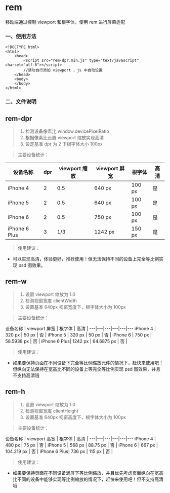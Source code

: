 # rem
移动端通过控制 viewport 和根字体，使用 rem 进行屏幕适配

### 一、使用方法

```
<!DOCTYPE html>
<html>
	<head>
		<script src="rem-dpr.min.js" type="text/javascript" charset="utf-8"></script>
		//请勿自行添加 viewport ，js 中自动设置
	</head>
	<body>
	</body>
</html>

```
### 二、文件说明

## rem-dpr
> 1. 检测设备像素比 window.devicePixelRatio
> 2. 根据像素比设置 viewport 缩放实现高清
> 3. 设定基准 dpr 为 2 下根字体大小 100px

> 主要设备统计：

设备名称  | dpr | viewport 缩放 | viewport 屏宽 | 根字体 | 高清 |
---|---|---|---|---|---
iPhone 4 | 2 | 0.5 | 640 px | 100 px | 是 |
iPhone 5 | 2 | 0.5 | 640 px | 100 px | 是 |
iPhone 6 | 2 | 0.5 | 750 px | 100 px | 是 |
iPhone 6 Plus| 3 | 1/3 | 1242 px | 150 px | 是 |
> 使用建议：
- 可以实现高清，体验更好，推荐使用！但无法保持不同的设备上完全等比例实现 psd 图效果。

## rem-w
> 1. 设置 viewport 缩放为 1.0
> 2. 检测视窗宽度 clientWidth
> 3. 设置基准 640px 视窗宽度下，根字体大小为 100px

> 主要设备统计：

设备名称  | viewport 屏宽 | 根字体 | 高清 |
---|---|---|---|---|---
iPhone 4 | 320 px | 50 px | 否 |
iPhone 5 | 320 px | 50 px | 否 |
iPhone 6 | 750 px | 58.5938 px | 否 |
iPhone 6 Plus| 1242 px | 64.6875 px | 否 |
> 使用建议：
- 如果要保持页面在不同设备下完全等比例缩放元件的情况下，赶快来使用吧！但纵向无法保持在宽高比不同的设备上等完全等比例实现 psd 图效果，并且不支持高清哦

## rem-h
> 1. 设置 viewport 缩放为 1.0
> 2. 检测视窗宽度 clientHeight
> 3. 设置基准 640px 视窗高度下，根字体大小为 100px

> 主要设备统计：

设备名称  | viewport 高宽 | 根字体 | 高清 |
---|---|---|---|---|---
iPhone 4 | 480 px | 75 px | 否 |
iPhone 5 | 568 px | 88.75 px | 否 |
iPhone 6 | 667 px | 104.219 px | 否 |
iPhone 6 Plus| 736 px | 115 px | 否 |
> 使用建议：
- 如果要保持页面在不同设备满屏下等比例缩放，并且优先考虑页面纵向在宽高比不同的设备中能够实现等比例缩放的情况下，赶快来使用吧！但不支持高清哦
